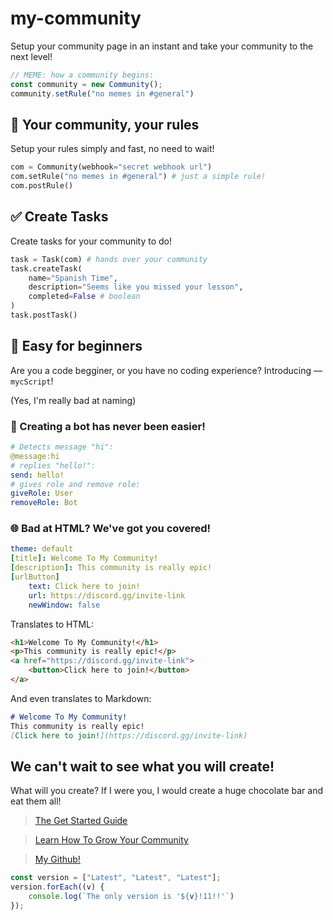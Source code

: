 # my-community
Setup your community page in an instant and take your community to the next level!

```js
// MEME: how a community begins:
const community = new Community();
community.setRule("no memes in #general")
```

## 📖 Your community, your rules
Setup your rules simply and fast, no need to wait!

```py
com = Community(webhook="secret webhook url")
com.setRule("no memes in #general") # just a simple rule!
com.postRule()
```

## ✅ Create Tasks
Create tasks for your community to do!

```py
task = Task(com) # hands over your community
task.createTask(
    name="Spanish Time",
    description="Seems like you missed your lesson",
    completed=False # boolean
)
task.postTask()
```

## 📜 Easy for beginners
Are you a code begginer, or you have no coding experience? Introducing — `mycScript`!

(Yes, I'm really bad at naming)

### 🤖 Creating a bot has never been easier!
```yml
# Detects message "hi":
@message:hi
# replies "hello!":
send: hello!
# gives role and remove role:
giveRole: User
removeRole: Bot

```
### 🌐 Bad at HTML? We've got you covered! 
```yml
theme: default
[title]: Welcome To My Community!
[description]: This community is really epic!
[urlButton]
    text: Click here to join!
    url: https://discord.gg/invite-link
    newWindow: false
```
Translates to HTML:
```html
<h1>Welcome To My Community!</h1>
<p>This community is really epic!</p>
<a href="https://discord.gg/invite-link">
    <button>Click here to join!</button>
</a>
```
And even translates to Markdown:
```md
# Welcome To My Community!
This community is really epic!
[Click here to join!](https://discord.gg/invite-link)
```

## We can't wait to see what you will create!
What will you create? If I were you, I would create a huge chocolate bar and eat them all!

> [The Get Started Guide](/)

> [Learn How To Grow Your Community](/)

> [My Github!](https://github.com/AWeirdScratcher)

```js
const version = ["Latest", "Latest", "Latest"];
version.forEach((v) {
    console.log(`The only version is '${v}!11!!'`)
});
```
